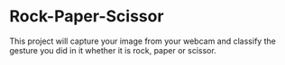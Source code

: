 # Rock-Paper-Scissor

This project will capture your image from your webcam and classify the gesture you did in it whether it is rock, paper or scissor.
